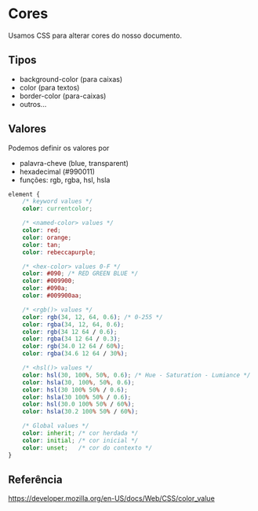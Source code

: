 # Cores 

Usamos CSS para alterar cores do nosso documento.

## Tipos 

* background-color (para caixas)
* color (para textos)
* border-color (para-caixas)
* outros...

## Valores

Podemos definir os valores por 

* palavra-cheve (blue, transparent)
* hexadecimal (#990011)
* funções: rgb, rgba, hsl, hsla

```css
element {
    /* keyword values */
    color: currentcolor;

    /* <named-color> values */
    color: red;
    color: orange;
    color: tan;
    color: rebeccapurple;

    /* <hex-color> values 0-F */
    color: #090; /* RED GREEN BLUE */
    color: #009900;
    color: #090a;
    color: #009900aa;

    /* <rgb()> values */
    color: rgb(34, 12, 64, 0.6); /* 0-255 */
    color: rgba(34, 12, 64, 0.6);
    color: rgb(34 12 64 / 0.6);
    color: rgba(34 12 64 / 0.3);
    color: rgb(34.0 12 64 / 60%);
    color: rgba(34.6 12 64 / 30%);

    /* <hsl()> values */
    color: hsl(30, 100%, 50%, 0.6); /* Hue - Saturation - Lumiance */
    color: hsla(30, 100%, 50%, 0.6);
    color: hsl(30 100% 50% / 0.6);
    color: hsla(30 100% 50% / 0.6);
    color: hsl(30.0 100% 50% / 60%);
    color: hsla(30.2 100% 50% / 60%);

    /* Global values */
    color: inherit; /* cor herdada */
    color: initial; /* cor inicial */
    color: unset;   /* cor do contexto */
}
```

## Referência

https://developer.mozilla.org/en-US/docs/Web/CSS/color_value